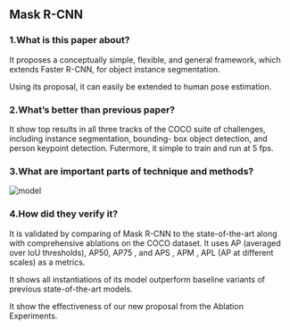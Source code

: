 ## Mask R-CNN

### 1.What is this paper about?

It proposes a conceptually simple, flexible, and general framework, which extends Faster R-CNN, for object instance segmentation.

Using its proposal, it can easily be extended to human pose estimation.

### 2.What’s better than previous paper?

It show top results in all three tracks of the COCO suite of challenges, including instance segmentation, bounding- box object detection, and person keypoint detection. Futermore, it simple to train and run at 5 fps.  

### 3.What are important parts of technique and methods?

![model](../img/Mask_RCNN_model.jpg) 

### 4.How did they verify it?

It is validated by comparing of Mask R-CNN to the state-of-the-art along with comprehensive ablations on the COCO dataset. It uses AP (averaged over IoU thresholds), AP50, AP75 , and APS , APM , APL (AP at different scales) as a metrics.

It shows all instantiations of its model outperform baseline variants of previous state-of-the-art models.

It show the effectiveness of our new proposal from the Ablation Experiments.

